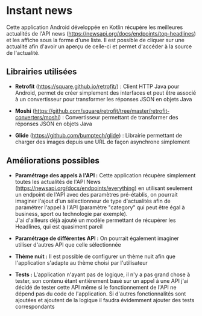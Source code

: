 
# Instant news
Cette application Android développée en Kotlin récupère les meilleures actualités de l'API news (https://newsapi.org/docs/endpoints/top-headlines) et les affiche sous la forme d'une liste. Il est possible de cliquer sur une actualité afin d'avoir un aperçu de celle-ci et permet d'accéder à la source de l'actualité.

## Librairies utilisées
- __Retrofit__ (https://square.github.io/retrofit/) : Client HTTP Java pour Android, permet de créer simplement des interfaces et peut être associé à un convertisseur pour transformer les réponses JSON en objets Java

- __Moshi__ (https://github.com/square/retrofit/tree/master/retrofit-converters/moshi) : Convertisseur permettant de transformer des réponses JSON en objets Java

- __Glide__ (https://github.com/bumptech/glide) : Librairie permettant de charger des images depuis une URL de façon asynchrone simplement

## Améliorations possibles
- __Paramétrage des appels à l'API :__ Cette application récupère simplement toutes les actualités de l'API News (https://newsapi.org/docs/endpoints/everything) en utilisant seulement un endpoint de l'API avec des paramètres pré-établis, on pourrait imaginer l'ajout d'un sélectionneur de type d'actualités afin de paramétrer l'appel à l'API (paramètre "category" qui peut être égal à business, sport ou technologie par exemple).  
  J'ai d'ailleurs déjà ajouté un modèle permettant de récupérer les Headlines, qui est quasiment pareil

- __Paramétrage de différentes API :__ On pourrait également imaginer utiliser d'autres API que celle sélectionnée

- __Thème nuit :__ Il est possible de configurer un thème nuit afin que l'application s'adapte au thème choisi par l'utilisateur

- __Tests :__ L'application n'ayant pas de logique, il n'y a pas grand chose à tester, son contenu étant entièrement basé sur un appel à une API j'ai décidé de tester cette API même si le fonctionnement de l'API ne dépend pas du code de l'application.
  Si d'autres fonctionnalités sont ajoutées et ajoutent de la logique il faudra évidemment ajouter des tests correspondants
